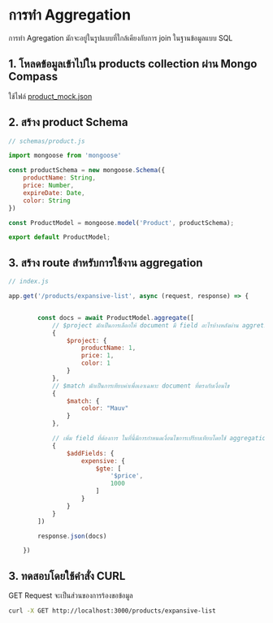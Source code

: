 
# การทำ Aggregation

การทำ Agregation มักจะอยู่ในรูปแบบที่ใกล้เคียงกับการ join ในฐานข้อมูลแบบ SQL 

## 1. โหลดข้อมูลเข้าไปใน products collection ผ่าน Mongo Compass

ใช้ไฟล์ [product_mock.json](../data/product_mock.json)

## 2. สร้าง product Schema

```js
// schemas/product.js

import mongoose from 'mongoose'

const productSchema = new mongoose.Schema({
    productName: String,
    price: Number,
    expireDate: Date,
    color: String
})

const ProductModel = mongoose.model('Product', productSchema);

export default ProductModel;
```

## 3. สร้าง route สำหรับการใช้งาน aggregation
```js
// index.js 

app.get('/products/expansive-list', async (request, response) => {


        const docs = await ProductModel.aggregate([
            // $project มักเป็นการเลือกให้ document มี field อะไรบ้างหลังผ่าน aggretion นี้
            {
                $project: {
                    productName: 1,
                    price: 1,
                    color: 1
                }
            },
            // $match มักเป็นการเทียบค่าเพื่อเอาเฉพาะ document ที่ตรงกับเงื่อนไข
            {
                $match: {
                    color: "Mauv"
                }
            },

            // เพิ่ม field ที่ต้องการ ในที่นี้มีการกำหนดเงื่อนไขการเปรียบเทียบโดยใช้ aggregation operator
            {
                $addFields: {
                    expensive: {
                        $gte: [
                            '$price',
                            1000
                        ]
                    }
                }
            }
        ])

        response.json(docs)

    })
```

## 3. ทดสอบโดยใช้คำสั่ง CURL 

GET Request จะเป็นส่วนของการร้องขอข้อมูล

```bash
curl -X GET http://localhost:3000/products/expansive-list
```